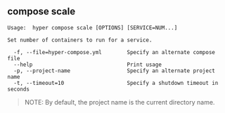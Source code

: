 ## compose scale

	Usage:	hyper compose scale [OPTIONS] [SERVICE=NUM...]

	Set number of containers to run for a service.

	  -f, --file=hyper-compose.yml        Specify an alternate compose file
	  --help                              Print usage
	  -p, --project-name                  Specify an alternate project name
	  -t, --timeout=10                    Specify a shutdown timeout in seconds



> NOTE: By default, the project name is the current directory name.
